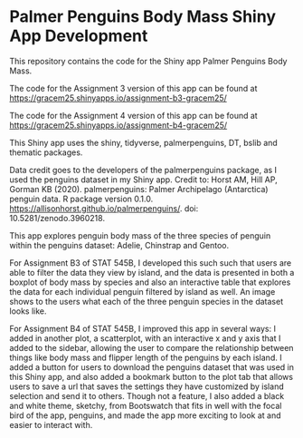 # Palmer Penguins Body Mass Shiny App Development

This repository contains the code for the Shiny app Palmer Penguins Body Mass.

The code for the Assignment 3 version of this app can be found at https://gracem25.shinyapps.io/assignment-b3-gracem25/

The code for the Assignment 4 version of this app can be found at https://gracem25.shinyapps.io/assignment-b4-gracem25/

This Shiny app uses the shiny, tidyverse, palmerpenguins, DT, bslib and thematic packages.

Data credit goes to the developers of the palmerpenguins package, as I used the penguins dataset in my Shiny app. Credit to:  Horst AM, Hill AP, Gorman KB (2020). palmerpenguins: Palmer Archipelago (Antarctica) penguin data. R package version 0.1.0. https://allisonhorst.github.io/palmerpenguins/. doi: 10.5281/zenodo.3960218.

This app explores penguin body mass of the three species of penguin within the penguins dataset: Adelie, Chinstrap and Gentoo. 

For Assignment B3 of STAT 545B, I developed this such such that users are able to filter the data they view by island, and the data is presented in both a boxplot of body mass by species and also an interactive table that explores the data for each individual penguin filtered by island as well. An image shows to the users what each of the three penguin species in the dataset looks like.

For Assignment B4 of STAT 545B, I improved this app in several ways: I added in another plot, a scatterplot, with an interactive x and y axis that I added to the sidebar, allowing the user to compare the relationship between things like body mass and flipper length of the penguins by each island. I added a button for users to download the penguins dataset that was used in this Shiny app, and also added a bookmark button to the plot tab that allows users to save a url that saves the settings they have customized by island selection and send it to others. Though not a feature, I also added a black and white theme, sketchy, from Bootswatch that fits in well with the focal bird of the app, penguins, and made the app more exciting to look at and easier to interact with.